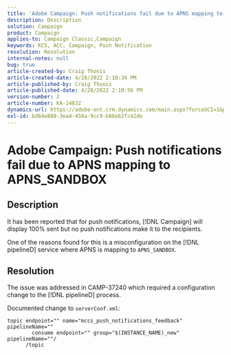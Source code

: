 ```yaml
---
title: 'Adobe Campaign: Push notifications fail due to APNS mapping to APNS_SANDBOX'
description: Description
solution: Campaign
product: Campaign
applies-to: Campaign Classic,Campaign
keywords: KCS, ACC, Campaign, Push Notification
resolution: Resolution
internal-notes: null
bug: true
article-created-by: Craig Thonis
article-created-date: 4/28/2022 2:10:34 PM
article-published-by: Craig Thonis
article-published-date: 4/28/2022 2:10:56 PM
version-number: 2
article-number: KA-14832
dynamics-url: https://adobe-ent.crm.dynamics.com/main.aspx?forceUCI=1&pagetype=entityrecord&etn=knowledgearticle&id=78703df3-fcc6-ec11-a7b6-0022480a10ee
exl-id: bd84e888-3ea4-458a-9cc9-b86e62fc42de
---
```

# Adobe Campaign: Push notifications fail due to APNS mapping to APNS_SANDBOX

## Description


It has been reported that for push notifications, [!DNL Campaign] will display 100% sent but no push notifications make it to the recipients.

One of the reasons found for this is a misconfiguration on the [!DNL pipelineD] service where APNS is mapping to `APNS_SANDBOX`.


## Resolution


The issue was addressed in CAMP-37240 which required a configuration change to the [!DNL pipelineD] process.

Documented change to `serverConf.xml`:


```
topic endpoint="" name="mccs_push_notifications_feedback" pipelineName=""
        consume endpoint="" group="$(INSTANCE_NAME)_new" pipelineName=""/
      /topic
```
